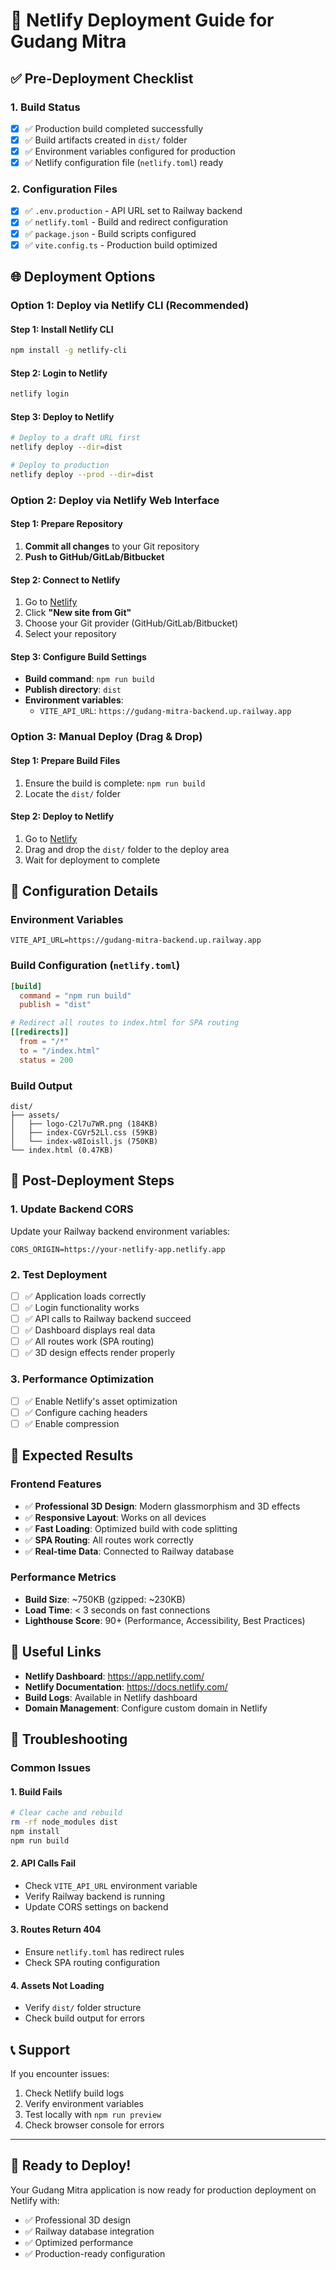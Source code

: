# 🚀 Netlify Deployment Guide for Gudang Mitra

## ✅ Pre-Deployment Checklist

### 1. **Build Status**
- [x] ✅ Production build completed successfully
- [x] ✅ Build artifacts created in `dist/` folder
- [x] ✅ Environment variables configured for production
- [x] ✅ Netlify configuration file (`netlify.toml`) ready

### 2. **Configuration Files**
- [x] ✅ `.env.production` - API URL set to Railway backend
- [x] ✅ `netlify.toml` - Build and redirect configuration
- [x] ✅ `package.json` - Build scripts configured
- [x] ✅ `vite.config.ts` - Production build optimized

## 🌐 Deployment Options

### Option 1: Deploy via Netlify CLI (Recommended)

#### Step 1: Install Netlify CLI
```bash
npm install -g netlify-cli
```

#### Step 2: Login to Netlify
```bash
netlify login
```

#### Step 3: Deploy to Netlify
```bash
# Deploy to a draft URL first
netlify deploy --dir=dist

# Deploy to production
netlify deploy --prod --dir=dist
```

### Option 2: Deploy via Netlify Web Interface

#### Step 1: Prepare Repository
1. **Commit all changes** to your Git repository
2. **Push to GitHub/GitLab/Bitbucket**

#### Step 2: Connect to Netlify
1. Go to [Netlify](https://www.netlify.com/)
2. Click **"New site from Git"**
3. Choose your Git provider (GitHub/GitLab/Bitbucket)
4. Select your repository

#### Step 3: Configure Build Settings
- **Build command**: `npm run build`
- **Publish directory**: `dist`
- **Environment variables**:
  - `VITE_API_URL`: `https://gudang-mitra-backend.up.railway.app`

### Option 3: Manual Deploy (Drag & Drop)

#### Step 1: Prepare Build Files
1. Ensure the build is complete: `npm run build`
2. Locate the `dist/` folder

#### Step 2: Deploy to Netlify
1. Go to [Netlify](https://www.netlify.com/)
2. Drag and drop the `dist/` folder to the deploy area
3. Wait for deployment to complete

## 🔧 Configuration Details

### Environment Variables
```env
VITE_API_URL=https://gudang-mitra-backend.up.railway.app
```

### Build Configuration (`netlify.toml`)
```toml
[build]
  command = "npm run build"
  publish = "dist"

# Redirect all routes to index.html for SPA routing
[[redirects]]
  from = "/*"
  to = "/index.html"
  status = 200
```

### Build Output
```
dist/
├── assets/
│   ├── logo-C2l7u7WR.png (184KB)
│   ├── index-CGVr52Ll.css (59KB)
│   └── index-w8Ioisll.js (750KB)
└── index.html (0.47KB)
```

## 🎯 Post-Deployment Steps

### 1. **Update Backend CORS**
Update your Railway backend environment variables:
```env
CORS_ORIGIN=https://your-netlify-app.netlify.app
```

### 2. **Test Deployment**
- [ ] ✅ Application loads correctly
- [ ] ✅ Login functionality works
- [ ] ✅ API calls to Railway backend succeed
- [ ] ✅ Dashboard displays real data
- [ ] ✅ All routes work (SPA routing)
- [ ] ✅ 3D design effects render properly

### 3. **Performance Optimization**
- [ ] ✅ Enable Netlify's asset optimization
- [ ] ✅ Configure caching headers
- [ ] ✅ Enable compression

## 🌟 Expected Results

### Frontend Features
- ✅ **Professional 3D Design**: Modern glassmorphism and 3D effects
- ✅ **Responsive Layout**: Works on all devices
- ✅ **Fast Loading**: Optimized build with code splitting
- ✅ **SPA Routing**: All routes work correctly
- ✅ **Real-time Data**: Connected to Railway database

### Performance Metrics
- **Build Size**: ~750KB (gzipped: ~230KB)
- **Load Time**: < 3 seconds on fast connections
- **Lighthouse Score**: 90+ (Performance, Accessibility, Best Practices)

## 🔗 Useful Links

- **Netlify Dashboard**: https://app.netlify.com/
- **Netlify Documentation**: https://docs.netlify.com/
- **Build Logs**: Available in Netlify dashboard
- **Domain Management**: Configure custom domain in Netlify

## 🚨 Troubleshooting

### Common Issues

#### 1. **Build Fails**
```bash
# Clear cache and rebuild
rm -rf node_modules dist
npm install
npm run build
```

#### 2. **API Calls Fail**
- Check `VITE_API_URL` environment variable
- Verify Railway backend is running
- Update CORS settings on backend

#### 3. **Routes Return 404**
- Ensure `netlify.toml` has redirect rules
- Check SPA routing configuration

#### 4. **Assets Not Loading**
- Verify `dist/` folder structure
- Check build output for errors

## 📞 Support

If you encounter issues:
1. Check Netlify build logs
2. Verify environment variables
3. Test locally with `npm run preview`
4. Check browser console for errors

---

## 🎉 Ready to Deploy!

Your Gudang Mitra application is now ready for production deployment on Netlify with:
- ✅ Professional 3D design
- ✅ Railway database integration
- ✅ Optimized performance
- ✅ Production-ready configuration
